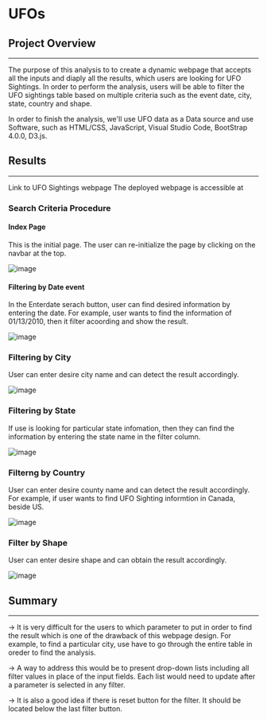 # UFOs

## Project Overview
----------------------------------------------------------------------------------------------------------------------------------------------------------------------
The purpose of this analysis to to create a dynamic webpage that accepts all the inputs and diaply all the results, which users are looking for UFO Sightings.
In order to perform the analysis, users will be able to filter the UFO sightings table based on multiple criteria such as the event date, city, state, country and shape.

In order to finish the analysis, we'll use  UFO data as a Data source and use Software, such as  HTML/CSS, JavaScript, Visual Studio Code, BootStrap 4.0.0, D3.js.

## Results
------------------------------------------------------------------------------------------------------------------------------------------------------------------------
Link to UFO Sightings webpage
The deployed webpage is accessible at 

### Search Criteria Procedure

#### Index Page

This is the initial page. The user can re-initialize the page by clicking on the navbar at the top.


![image](https://user-images.githubusercontent.com/107137215/187264191-ffb45e19-3e53-44de-8932-16d80f273184.png)




#### Filtering by Date event

In the Enterdate serach button, user can find desired information by entering the date. For example, user wants to find the information of 01/13/2010, then it filter acoording and show the result.

![image](https://user-images.githubusercontent.com/107137215/187264701-7ce6a1da-6b1a-47e1-99ff-e07869bee36d.png)


### Filtering by City

User can enter desire city name and can detect the result accordingly.

![image](https://user-images.githubusercontent.com/107137215/187265102-4e3f71a3-9165-4d8e-bf82-62cca16f2265.png)

### Filtering by State

If use is looking for particular state infomation, then they can find the information by entering the state name in the filter column.

![image](https://user-images.githubusercontent.com/107137215/187265525-b1e483bb-2b79-4c2e-a07d-548b6efdbb46.png)


### Filterng by Country

User can enter desire county name and can detect the result accordingly. For example, if user wants to find UFO Sighting informtion in Canada, beside US.

![image](https://user-images.githubusercontent.com/107137215/187266313-9c06f816-a579-4fc3-bf2e-57b6f65f02af.png)


### Filter by Shape

User can enter desire shape and can obtain the result accordingly.

![image](https://user-images.githubusercontent.com/107137215/187266630-0a42e95c-ba4a-4d3e-a58f-248ce805532b.png)


## Summary
------------------------------------------------------------------------------------------------------------------------------------------------------------------------
-> It is very difficult for the users to which parameter to put in order to find the result which is one of the drawback of this webpage design. For example, to find 
   a particular city, use have to go through the entire table in oreder to find the analysis.
   
   
-> A way to address this would be to present drop-down lists including all filter values in place of the input fields. Each list would need to update after a parameter      is selected in any filter.


-> It is also a good idea if there is reset button for the filter. It should be located below the last filter button.










